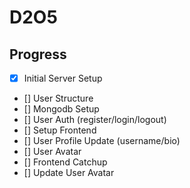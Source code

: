 # D2O5

## Progress

- [x] Initial Server Setup
- [] User Structure
- [] Mongodb Setup
- [] User Auth (register/login/logout)
- [] Setup Frontend
- [] User Profile Update (username/bio)
- [] User Avatar
- [] Frontend Catchup
- [] Update User Avatar
